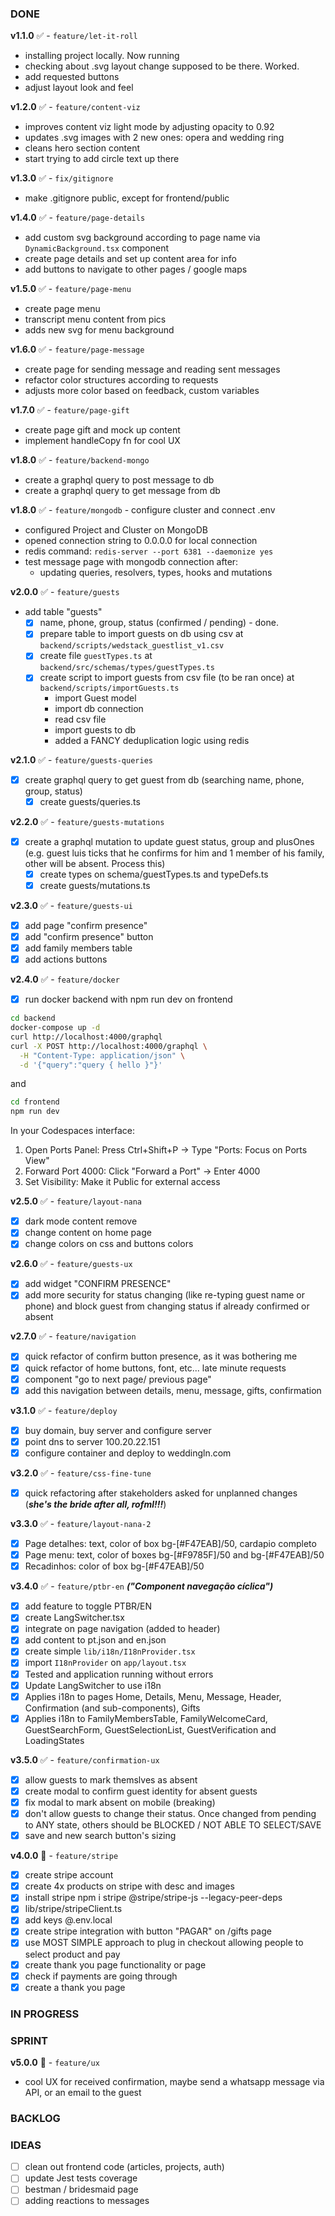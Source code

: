 ### DONE
**v1.1.0** ✅ - `feature/let-it-roll`
- installing project locally. Now running
- checking about .svg layout change supposed to be there. Worked.
- add requested buttons
- adjust layout look and feel

**v1.2.0** ✅ - `feature/content-viz`
- improves content viz light mode by adjusting opacity to 0.92
- updates .svg images with 2 new ones: opera and wedding ring
- cleans hero section content
- start trying to add circle text up there

**v1.3.0** ✅ - `fix/gitignore`
- make .gitignore public, except for frontend/public

**v1.4.0** ✅ - `feature/page-details`
- add custom svg background according to page name via `DynamicBackground.tsx` component
- create page details and set up content area for info
- add buttons to navigate to other pages / google maps

**v1.5.0** ✅ - `feature/page-menu`
- create page menu
- transcript menu content from pics
- adds new svg for menu background

**v1.6.0** ✅ - `feature/page-message`
- create page for sending message and reading sent messages
- refactor color structures according to requests
- adjusts more color based on feedback, custom variables

**v1.7.0** ✅ - `feature/page-gift`
- create page gift and mock up content
- implement handleCopy fn for cool UX

**v1.8.0** ✅ - `feature/backend-mongo`
- create a graphql query to post message to db
- create a graphql query to get message from db

**v1.8.0** ✅ - `feature/mongodb` - configure cluster and connect .env 
- configured Project and Cluster on MongoDB
- opened connection string to 0.0.0.0 for local connection
- redis command: `redis-server --port 6381 --daemonize yes`
- test message page with mongodb connection after:
    - updating queries, resolvers, types, hooks and mutations

**v2.0.0** ✅ - `feature/guests`
- add table "guests"
    - [X] name, phone, group, status (confirmed / pending) - done.
    - [X] prepare table to import guests on db using csv at `backend/scripts/wedstack_guestlist_v1.csv`
    - [X] create file `guestTypes.ts` at `backend/src/schemas/types/guestTypes.ts`
    - [X] create script to import guests from csv file (to be ran once) at `backend/scripts/importGuests.ts`
        - import Guest model
        - import db connection
        - read csv file
        - import guests to db
        - added a FANCY deduplication logic using redis

**v2.1.0** ✅ - `feature/guests-queries`
- [X] create graphql query to get guest from db (searching name, phone, group, status)
    - [X] create guests/queries.ts

**v2.2.0** ✅ - `feature/guests-mutations`
- [X] create a graphql mutation to update guest status, group and plusOnes (e.g. guest luis ticks that he confirms for him and 1 member of his family, other will be absent. Process this)
    - [X] create types on schema/guestTypes.ts and typeDefs.ts
    - [X] create guests/mutations.ts

**v2.3.0** ✅ - `feature/guests-ui`
- [X] add page "confirm presence"
- [X] add "confirm presence" button
- [X] add family members table
- [X] add actions buttons

**v2.4.0** ✅ - `feature/docker`
- [X] run docker backend with npm run dev on frontend
```bash
cd backend
docker-compose up -d
curl http://localhost:4000/graphql
curl -X POST http://localhost:4000/graphql \
  -H "Content-Type: application/json" \
  -d '{"query":"query { hello }"}'
```
and
```bash
cd frontend
npm run dev
```
In your Codespaces interface:
1. Open Ports Panel: Press Ctrl+Shift+P → Type "Ports: Focus on Ports View"
2. Forward Port 4000: Click "Forward a Port" → Enter 4000
3. Set Visibility: Make it Public for external access

**v2.5.0** ✅ - `feature/layout-nana`
- [X] dark mode content remove
- [X] change content on home page
- [X] change colors on css and buttons colors

**v2.6.0** ✅ - `feature/guests-ux`
- [X] add widget "CONFIRM PRESENCE"
- [X] add more security for status changing (like re-typing guest name or phone) and block guest from changing status if already confirmed or absent

**v2.7.0** ✅ - `feature/navigation` 
- [X] quick refactor of confirm button presence, as it was bothering me
- [X] quick refactor of home buttons, font, etc... late minute requests
- [X] component "go to next page/ previous page"
- [X] add this navigation between details, menu, message, gifts, confirmation

**v3.1.0** ✅ - `feature/deploy` 
- [X] buy domain, buy server and configure server
- [X] point dns to server 100.20.22.151	
- [X] configure container and deploy to weddingln.com

**v3.2.0** ✅ - `feature/css-fine-tune` 
- [X] quick refactoring after stakeholders asked for unplanned changes (***she's the bride after all, rofml!!!***)

**v3.3.0** ✅ - `feature/layout-nana-2`
- [X] Page detalhes: text, color of box bg-[#F47EAB]/50, cardapio completo
- [X] Page menu: text, color of boxes bg-[#F9785F]/50 and bg-[#F47EAB]/50
- [X] Recadinhos: color of box bg-[#F47EAB]/50

**v3.4.0** ✅ - `feature/ptbr-en` ***("Component navegação cíclica")***
- [X] add feature to toggle PTBR/EN
- [X] create LangSwitcher.tsx
- [X] integrate on page navigation (added to header)
- [X] add content to pt.json and en.json
- [X] create simple `lib/i18n/I18nProvider.tsx`
- [X] import `I18nProvider` on `app/layout.tsx`
- [X] Tested and application running without errors
- [X] Update LangSwitcher to use i18n
- [X] Applies i18n to pages Home, Details, Menu, Message, Header, Confirmation (and sub-components), Gifts
- [X] Applies i18n to FamilyMembersTable, FamilyWelcomeCard, GuestSearchForm, GuestSelectionList, GuestVerification and LoadingStates

**v3.5.0** ✅ - `feature/confirmation-ux` 
- [X] allow guests to mark themslves as absent
- [X] create modal to confirm guest identity for absent guests
- [X] fix modal to mark absent on mobile (breaking)
- [X] don't allow guests to change their status. Once changed from pending to ANY state, others should be BLOCKED / NOT ABLE TO SELECT/SAVE
- [X] save and new search button's sizing

**v4.0.0** 🔸 - `feature/stripe` 
- [X] create stripe account
- [X] create 4x products on stripe with desc and images
- [X] install stripe npm i stripe @stripe/stripe-js --legacy-peer-deps
- [X] lib/stripe/stripeClient.ts
- [X] add keys @.env.local
- [X] create stripe integration with button "PAGAR" on /gifts page
- [X] use MOST SIMPLE approach to plug in checkout allowing people to select product and pay
- [X] create thank you page functionality or page
- [X] check if payments are going through
- [X] create a thank you page

### IN PROGRESS

### SPRINT

**v5.0.0** 🔸 - `feature/ux` 
- cool UX for received confirmation, maybe send a whatsapp message via API, or an email to the guest

### BACKLOG

### IDEAS
- [ ] clean out frontend code (articles, projects, auth)
- [ ] update Jest tests coverage
- [ ] bestman / bridesmaid page
- [ ] adding reactions to messages

